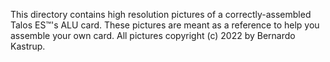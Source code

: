 This directory contains high resolution pictures of a correctly-assembled Talos ES™'s ALU card. These pictures are meant as a reference to help you assemble your own card. All pictures copyright (c) 2022 by Bernardo Kastrup.
